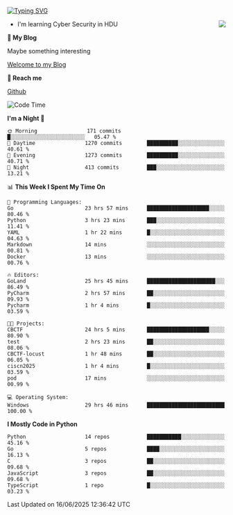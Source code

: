 [![Typing SVG](https://readme-typing-svg.herokuapp.com?font=Fira+Code&pause=1000&random=false&width=450&height=60&lines=Hello+%F0%9F%91%8B%F0%9F%8F%BB;I'm+JBNRZ)](https://git.io/typing-svg)

<a href="#">
  <img align="right" src="https://github-readme-stats.vercel.app/api?username=JBNRZ&show_icons=true&bg_color=15,f2f7fd,E0EAFC" />
</a>

- I'm learning Cyber Security in HDU

 **🌱 My Blog**

Maybe something interesting

[Welcome to my Blog](https://jbnrz.com.cn/)

 **💬 Reach me** 

[Github](https://github.com/JBNRZ)


<!--START_SECTION:waka-->
![Code Time](http://img.shields.io/badge/Code%20Time-1%2C276%20hrs%2017%20mins-blue)

**I'm a Night 🦉** 

```text
🌞 Morning                171 commits         █░░░░░░░░░░░░░░░░░░░░░░░░   05.47 % 
🌆 Daytime                1270 commits        ██████████░░░░░░░░░░░░░░░   40.61 % 
🌃 Evening                1273 commits        ██████████░░░░░░░░░░░░░░░   40.71 % 
🌙 Night                  413 commits         ███░░░░░░░░░░░░░░░░░░░░░░   13.21 % 
```


📊 **This Week I Spent My Time On** 

```text
💬 Programming Languages: 
Go                       23 hrs 57 mins      ████████████████████░░░░░   80.46 % 
Python                   3 hrs 23 mins       ███░░░░░░░░░░░░░░░░░░░░░░   11.41 % 
YAML                     1 hr 22 mins        █░░░░░░░░░░░░░░░░░░░░░░░░   04.63 % 
Markdown                 14 mins             ░░░░░░░░░░░░░░░░░░░░░░░░░   00.81 % 
Docker                   13 mins             ░░░░░░░░░░░░░░░░░░░░░░░░░   00.76 % 

🔥 Editors: 
GoLand                   25 hrs 45 mins      ██████████████████████░░░   86.49 % 
PyCharm                  2 hrs 57 mins       ██░░░░░░░░░░░░░░░░░░░░░░░   09.93 % 
Pycharm                  1 hr 4 mins         █░░░░░░░░░░░░░░░░░░░░░░░░   03.59 % 

🐱‍💻 Projects: 
CBCTF                    24 hrs 5 mins       ████████████████████░░░░░   80.90 % 
test                     2 hrs 23 mins       ██░░░░░░░░░░░░░░░░░░░░░░░   08.06 % 
CBCTF-locust             1 hr 48 mins        ██░░░░░░░░░░░░░░░░░░░░░░░   06.05 % 
ciscn2025                1 hr 4 mins         █░░░░░░░░░░░░░░░░░░░░░░░░   03.59 % 
pod                      17 mins             ░░░░░░░░░░░░░░░░░░░░░░░░░   00.99 % 

💻 Operating System: 
Windows                  29 hrs 46 mins      █████████████████████████   100.00 % 
```

**I Mostly Code in Python** 

```text
Python                   14 repos            ███████████░░░░░░░░░░░░░░   45.16 % 
Go                       5 repos             ████░░░░░░░░░░░░░░░░░░░░░   16.13 % 
C                        3 repos             ██░░░░░░░░░░░░░░░░░░░░░░░   09.68 % 
JavaScript               3 repos             ██░░░░░░░░░░░░░░░░░░░░░░░   09.68 % 
TypeScript               1 repo              █░░░░░░░░░░░░░░░░░░░░░░░░   03.23 % 
```




 Last Updated on 16/06/2025 12:36:42 UTC
<!--END_SECTION:waka-->
